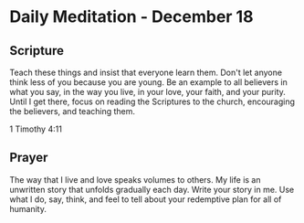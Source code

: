# Daily Meditation - December 18

## Scripture

Teach these things and insist that everyone learn them. Don't let anyone think less of you
because you are young. Be an example to all believers in what you say, in the way you live, in
your love, your faith, and your purity. Until I get there, focus on reading the Scriptures to
the church, encouraging the believers, and teaching them.

1 Timothy 4:11


## Prayer

The way that I live and love speaks volumes to others. My life is an unwritten story that unfolds
gradually each day.  Write your story in me.  Use what I do, say, think, and feel to tell about
your redemptive plan for all of humanity.

